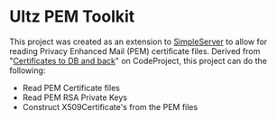 # Ultz PEM Toolkit
This project was created as an extension to [SimpleServer](https://github.com/Ultz/SimpleServer) to allow for reading Privacy Enhanced Mail (PEM) certificate
files. Derived from
"[Certificates to DB and back](https://www.codeproject.com/Articles/162194/Certificates-to-DB-and-Back)" on CodeProject,
this project can do the following:
- Read PEM Certificate files
- Read PEM RSA Private Keys
- Construct X509Certificate's from the PEM files